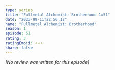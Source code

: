 ```yaml
---
type: series
title: "Fullmetal Alchemist: Brotherhood 1x51"
date: "2023-09-11T22:56:12"
name: "Fullmetal Alchemist: Brotherhood"
season: 1
episode: 51
rating: 3
ratingEmoji: ⭐️⭐️⭐️
share: false
---
```


_[No review was written for this episode]_
